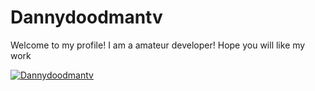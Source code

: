 # Dannydoodmantv

Welcome to my profile! I am a amateur developer! Hope you will like my work


[![Dannydoodmantv](https://github-readme-stats.vercel.app/api?username=Dannydoodmantv&show_icons=true&theme=dracula)](https://github.com/anuraghazra/github-readme-stats)

<!--
**Dannydoodmantv/Dannydoodmantv** is a ✨ _special_ ✨ repository because its `README.md` (this file) appears on your GitHub profile.

Here are some ideas to get you started:

- 🔭 I’m currently working on ...
- 🌱 I’m currently learning ...
- 👯 I’m looking to collaborate on ...
- 🤔 I’m looking for help with ...
- 💬 Ask me about ...
- 📫 How to reach me: ...
- 😄 Pronouns: ...
- ⚡ Fun fact: ...
-->
